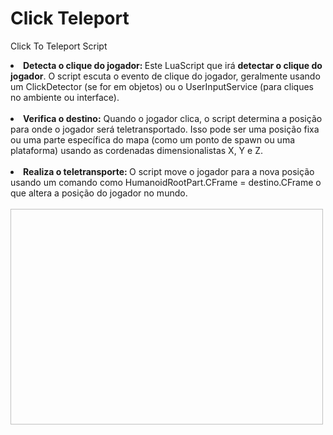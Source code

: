 # Click Teleport
Click To Teleport Script

<li><b>Detecta o clique do jogador: </b>Este LuaScript que irá <b>detectar o clique do jogador</b>. O script escuta o evento de clique do jogador, geralmente usando um ClickDetector (se for em objetos) ou o UserInputService (para cliques no ambiente ou interface).</li>

<br>

<li><b>Verifica o destino:</b> Quando o jogador clica, o script determina a posição para onde o jogador será teletransportado. Isso pode ser uma posição fixa ou uma parte específica do mapa (como um ponto de spawn ou uma plataforma) usando as cordenadas dimensionalistas X, Y e Z.</li>

<br>

<li><b>Realiza o teletransporte: </b> O script move o jogador para a nova posição usando um comando como HumanoidRootPart.CFrame = destino.CFrame o que altera a posição do jogador no mundo.</li>

<br>



<img scr="https://scriptblox.com/images/script/2042260-1735239043596.png" height=345 width=500> 


         
